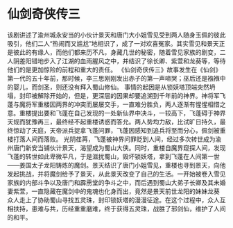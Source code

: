 # 仙剑奇侠传三

该剧讲述了渝州城永安当的小伙计景天和唐门大小姐雪见受到两人随身玉佩的彼此吸引，他们二人“热闹而又尴尬”地相识了，成了一对欢喜冤家。其实雪见和景天正是彼此的有缘人，而他们都来历不凡，身藏几世的秘密，随着雪见家族的剧变，二人阴差阳错地步入了江湖的血雨腥风之中，并结识了徐长卿、紫萱和龙葵等，等待他们的是更加惊险的前程和重大的责任。
《仙剑奇侠传三》故事发生在《仙剑》第一代的五十年前，那时候，李三思刚刚发出赤子的第一声啼哭；巫后还是襁褓中的婴儿，而剑圣，则还没有拜入蜀山修仙。
事情的起因是从锁妖塔顶端突然坍塌，封印被解除开始的，但是，更深层的因果却要追溯到千年前的神界。神将军飞蓬与魔将军重楼因两界的冲突而屡屡交手，一直难分胜负，两人逐渐有惺惺相惜之意。重楼提出要和飞蓬在自己发现的一处新仙界中决斗，一较高下，飞蓬碍于神界天规而犹豫再三，最终经不起重楼诱惑而答允。两人势均力敌，比试旷日持久，最终惊动了天庭，天帝派兵捉拿飞蓬问罪，飞蓬因感知到追兵将至而分心，佩剑被重楼打落人间而落败。
光阴荏苒，飞蓬被神界问罪贬到人间，经过多次转世成为渝州唐门新安当铺伙计景天，渴望成为蜀山大侠。同时，重楼自魔界窥探人间，发现飞蓬的转世如此卑微平凡，于是滋扰蜀山，毁坏锁妖塔，拿到飞蓬在人间第一世——姜国太子龙阳铸炼的魔剑。景天结识了唐门小姐雪见，重楼也寻到景天，向他发起挑战，并将魔剑给予了景天，从此景天改变了自己的生活。一开始被卷入雪见家族的内部斗争以及唐门和霹雳堂的争斗之中，而后遇到蜀山大弟子长卿及其未婚妻紫萱，一直隐藏在魔剑中的鬼魂也化身而出，竟然是景天前世龙阳的妹妹龙葵
众人走上了协助蜀山寻找五灵珠，封印锁妖塔的漫漫征途。在这个过程中，众人互相扶持，患难与共，历经重重磨难，终于获得五灵珠，战胜了邪剑仙，维护了人间的和平。
